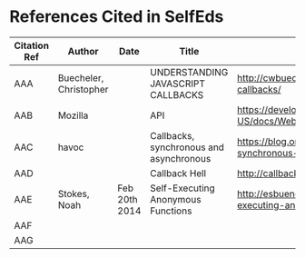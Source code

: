 # References Cited in SelfEds

Citation Ref     |Author                        |Date             |Title                                        |Retrieved From
-----------------|------------------------------|-----------------|---------------------------------------------|----------
AAA              | Buecheler, Christopher       |                 |UNDERSTANDING JAVASCRIPT CALLBACKS| http://cwbuecheler.com/web/tutorials/2013/javascript-callbacks/
AAB              |Mozilla                       |                 | API                                         |                 https://developer.mozilla.org/en-US/docs/Web/JavaScript/Reference/Operators/async_function
AAC              | havoc                        |                 |Callbacks, synchronous and asynchronous      | https://blog.ometer.com/2011/07/24/callbacks-synchronous-and-asynchronous/
AAD              |                              |                 | Callback Hell                               |   http://callbackhell.com/
AAE              | Stokes, Noah                 | Feb 20th 2014   | Self-Executing Anonymous Functions          | http://esbueno.noahstokes.com/post/77292606977/self-executing-anonymous-functions-or-how-to-write
AAF              |                              |                 |                                   |
AAG              |                              |                 |                                   |
